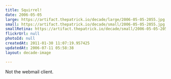 ```yaml
---
title: Squirrel!
date: 2006-05-05
large: https://artifact.thepatrick.io/decade/large/2006-05-05-2055.jpg
small: https://artifact.thepatrick.io/decade/small/2006-05-05-2055.jpg
smallRetina: https://artifact.thepatrick.io/decade/small/2006-05-05-2055@2x.jpg
flickrUrl: null
photoId: null
createdAt: 2011-01-30 11:07:19.957425
updatedAt: 2006-07-11 05:58:38
layout: decade-image

---
```

Not the webmail client.
